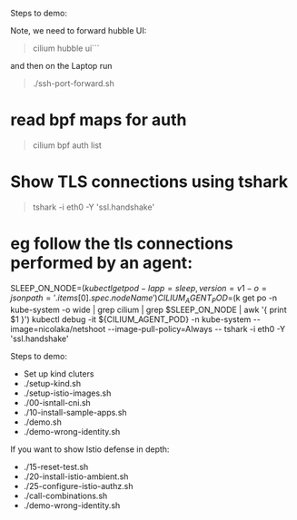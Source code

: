Steps to demo:

Note, we need to forward hubble UI:

> cilium hubble ui```

and then on the Laptop run 

> ./ssh-port-forward.sh


# read bpf maps for auth
> cilium bpf auth list


# Show TLS connections using tshark
> tshark -i eth0 -Y 'ssl.handshake'

# eg follow the tls connections performed by an agent:
SLEEP_ON_NODE=$(kubectl get pod -l app=sleep,version=v1 -o=jsonpath='{.items[0].spec.nodeName}')
CILIUM_AGENT_POD=$(k get po -n kube-system -o wide | grep cilium | grep $SLEEP_ON_NODE | awk '{ print $1 }')
kubectl debug -it ${CILIUM_AGENT_POD} -n kube-system --image=nicolaka/netshoot --image-pull-policy=Always -- tshark -i eth0 -Y 'ssl.handshake'



Steps to demo:

* Set up kind cluters 
* ./setup-kind.sh
* ./setup-istio-images.sh
* ./00-isntall-cni.sh
* ./10-install-sample-apps.sh
* ./demo.sh
* ./demo-wrong-identity.sh


If you want to show Istio defense in depth:

* ./15-reset-test.sh
* ./20-install-istio-ambient.sh
* ./25-configure-istio-authz.sh
* ./call-combinations.sh
* ./demo-wrong-identity.sh